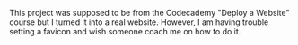 This project was supposed to be from the Codecademy "Deploy a Website" course but I turned it into a real website. However, I am having trouble setting a favicon and wish someone coach me on how to do it.
